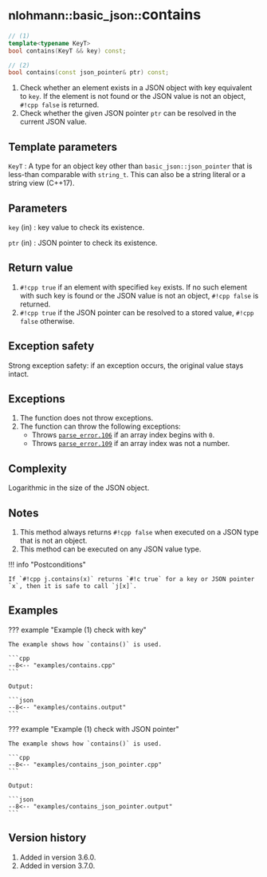 # <small>nlohmann::basic_json::</small>contains

```cpp
// (1)
template<typename KeyT>
bool contains(KeyT && key) const;

// (2)
bool contains(const json_pointer& ptr) const;
```

1. Check whether an element exists in a JSON object with key equivalent to `key`. If the element is not found or the 
   JSON value is not an object, `#!cpp false` is returned.
2. Check whether the given JSON pointer `ptr` can be resolved in the current JSON value.

## Template parameters

`KeyT`
:   A type for an object key other than `basic_json::json_pointer` that is less-than comparable with `string_t`. This
    can also be a string literal or a string view (C++17).

## Parameters

`key` (in)
:   key value to check its existence.

`ptr` (in)
:   JSON pointer to check its existence.

## Return value

1. `#!cpp true` if an element with specified `key` exists. If no such element with such key is found or the JSON value
   is not an object, `#!cpp false` is returned.
2. `#!cpp true` if the JSON pointer can be resolved to a stored value, `#!cpp false` otherwise.

## Exception safety

Strong exception safety: if an exception occurs, the original value stays intact.

## Exceptions

1. The function does not throw exceptions.
2. The function can throw the following exceptions:
    - Throws [`parse_error.106`](../../home/exceptions.md#jsonexceptionparse_error106) if an array index begins with
      `0`.
    - Throws [`parse_error.109`](../../home/exceptions.md#jsonexceptionparse_error109) if an array index was not a
      number.

## Complexity

Logarithmic in the size of the JSON object.

## Notes

1. This method always returns `#!cpp false` when executed on a JSON type that is not an object.
2. This method can be executed on any JSON value type.

!!! info "Postconditions"

    If `#!cpp j.contains(x)` returns `#!c true` for a key or JSON pointer `x`, then it is safe to call `j[x]`.

## Examples

??? example "Example (1) check with key"

    The example shows how `contains()` is used.
    
    ```cpp
    --8<-- "examples/contains.cpp"
    ```
    
    Output:
    
    ```json
    --8<-- "examples/contains.output"
    ```

??? example "Example (1) check with JSON pointer"

    The example shows how `contains()` is used.
    
    ```cpp
    --8<-- "examples/contains_json_pointer.cpp"
    ```
    
    Output:
    
    ```json
    --8<-- "examples/contains_json_pointer.output"
    ```

## Version history

1. Added in version 3.6.0.
2. Added in version 3.7.0.
